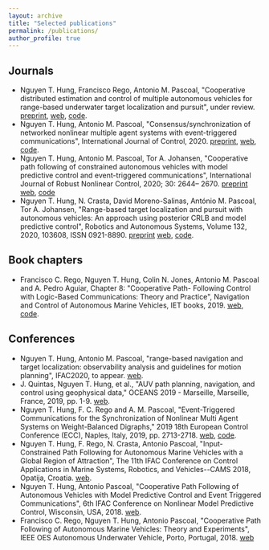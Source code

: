 ```yaml
---
layout: archive
title: "Selected publications"
permalink: /publications/
author_profile: true
---
```


## Journals
- Nguyen T. Hung, Francisco Rego, Antonio M. Pascoal, "Cooperative distributed estimation and control of multiple autonomous vehicles for range-based underwater target localization and pursuit", under review. [preprint](), [web](), [code]().
-  Nguyen T. Hung, Antonio M. Pascoal, "Consensus/synchronization of networked nonlinear
multiple agent systems with event-triggered communications", International Journal of Control, 2020. [preprint](/files/pdf/research/IJC2020_preprint.pdf), [web](https://www.tandfonline.com/doi/full/10.1080/00207179.2020.1849806), [code](https://github.com/nt-hung/consensus-synchronization-of-MAS-with-ETC.git).
- Nguyen T. Hung, Antonio M. Pascoal, Tor A. Johansen, "Cooperative path following of constrained autonomous vehicles with model predictive control and event-triggered communications",
International Journal of Robust Nonlinear Control, 2020; 30: 2644– 2670. [preprint](/files/pdf/research/JRNC2020_preprint.pdf) [web](https://onlinelibrary.wiley.com/doi/abs/10.1002/rnc.4896), [code]()
- Nguyen T. Hung, N. Crasta, David Moreno-Salinas, António M. Pascoal, Tor A. Johansen,
"Range-based target localization and pursuit with autonomous vehicles: An approach using
posterior CRLB and model predictive control", Robotics and Autonomous Systems, Volume 132,
2020, 103608, ISSN 0921-8890. [preprint](/files/pdf/research/RAS2020_preprint.pdf) [web](https://www.sciencedirect.com/science/article/abs/pii/S0921889020304486), [code]().

## Book chapters
- Francisco C. Rego, Nguyen T. Hung, Colin N. Jones, Antonio
	   M. Pascoal and A. Pedro Aguiar, Chapter 8: "Cooperative Path-
	   Following Control with Logic-Based Communications: Theory and
	   Practice", Navigation and Control of Autonomous Marine Vehicles,
	   IET books, 2019. [web](https://digital-library.theiet.org/content/books/10.1049/pbtr011e_ch8), [code](). 

## Conferences
- Nguyen T. Hung, Antonio M. Pascoal, "range-based navigation and target localization: observability analysis and guidelines for motion planning", IFAC2020, to appear. [web](https://www.dropbox.com/s/90u31vku7omcrbc/IFAC2020.pdf?dl=0).
- J. Quintas, Nguyen T. Hung, et al., "AUV path planning, navigation, and control using geophysical data," OCEANS 2019 - Marseille, Marseille, France, 2019, pp. 1-9. [web](https://doi.org/10.1109/OCEANSE.2019.8867535).
- Nguyen T. Hung, F. C. Rego and A. M. Pascoal, "Event-Triggered Communications for the Synchronization of Nonlinear Multi Agent Systems on Weight-Balanced Digraphs," 2019 18th European Control Conference (ECC), Naples, Italy, 2019, pp. 2713-2718. [web](https://doi.org/10.23919/ECC.2019.8796277), [code]().
- Nguyen T. Hung, F. Rego, N. Crasta, Antonio Pascoal, "Input-Constrained Path Following for Autonomous Marine
	   Vehicles with a Global Region of Attraction", The 11th IFAC
	   Conference on Control Applications in Marine Systems, Robotics,
	   and Vehicles--CAMS 2018, Opatija, Croatia. [web](https://www.sciencedirect.com/science/article/pii/S2405896318321888).
- Nguyen T. Hung, Antonio Pascoal, "Cooperative Path
	   Following of Autonomous Vehicles with Model Predictive Control
	   and Event Triggered Communications", 6th IFAC Conference on
	   Nonlinear Model Predictive Control, Wisconsin, USA, 2018. [web](https://www.sciencedirect.com/science/article/pii/S2405896318326855).     
- Francisco C. Rego, Nguyen T. Hung, Antonio Pascoal, "Cooperative Path
	   Following of Autonomous Marine Vehicles: Theory and
	   Experiments", IEEE OES Autonomous Underwater Vehicle, Porto, Portugal, 2018. [web](https://doi.org/10.1109/AUV.2018.8729809)     


